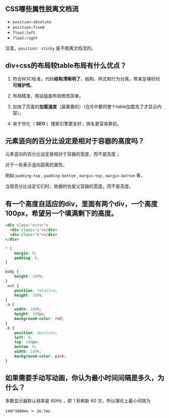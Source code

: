 ## CSS哪些属性脱离文档流

- `position:absolute`
- `position:fixed`
- `float:left`
- `float:right`

注意，`position: sticky` 是不脱离文档流的。

## div+css的布局较table布局有什么优点？

1. 符合W3C标准，代码**结构清晰明了**，结构、样式和行为分离，带来足够好的**可维护性**。

2. 布局精准，网站版面布局修改简单。

3. 加快了页面的**加载速度**（最重要的）（在IE中要将整个table加载完了才显示内容）。

4. 易于优化（ **SEO** ）搜索引擎更友好，排名更容易靠前。

## 元素竖向的百分比设定是相对于容器的高度吗？

元素竖向的百分比设定是相对于容器的宽度，而不是高度；

对于一些表示竖向距离的属性，

例如 `padding-top` , `padding-bottom` , `margin-top` , `margin-bottom` 等，

当按百分比设定它们时，依据的也是父容器的宽度，而不是高度。

## 有一个高度自适应的div，里面有两个div，一个高度100px，希望另一个填满剩下的高度。

```html
<div class="outer">
  <div class="a"></div>
  <div class="b"></div>
</div>
```

```css
* {
	margin: 0;
	padding: 0;
}

body {
	height: 100%;
}
.out {
	position: relative;
	height: 100%;
}
.a {
	width: 100%;
	height: 100px;
	background-color: red;
}
.b {
	position: absolute;
	left: 0;
	top: 100px;
	bottom: 0;
	width: 100%;
	background-color: pink;
}
```

## 如果需要⼿动写动画，你认为最⼩时间间隔是多久，为什么？

多数显示器默认频率是 60Hz ，即 1 秒刷新 60 次，所以理论上最小间隔为

`1⁄60*1000ms ＝ 16.7ms`
